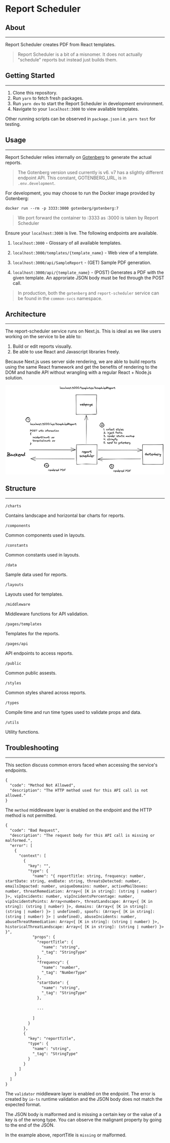 # Report Scheduler

## About

---

Report Scheduler creates PDF from React templates.

> Report Scheduler is a bit of a misnomer. It does not actually "schedule" reports but instead just builds them.

## Getting Started

---

1. Clone this repository.
2. Run `yarn` to fetch fresh packages.
3. Run `yarn dev` to start the Report Scheduler in development environment.
4. Navigate to your `localhost:3000` to view available templates.

Other running scripts can be observed in `package.json` i.e. `yarn test` for testing.

## Usage

---

Report Scheduler relies internally on [Gotenberg](https://github.com/gotenberg/gotenberg) to generate the actual reports.

> The Gotenberg version used currently is v6. v7 has a slightly different endpoint API. This constant, GOTENBERG_URL, is in `.env.development`.

For development, you may choose to run the Docker image provided by Gotenberg:

    docker run --rm -p 3333:3000 gotenberg/gotenberg:7

> We port forward the container to :3333 as :3000 is taken by Report Scheduler

Ensure your `localhost:3000` is live. The following endpoints are available.

1. `localhost:3000` - Glossary of all available templates.

2. `localhost:3000/templates/{template_name}` - Web view of a template.

3. `localhost:3000/api/SampleReport` - (GET) Sample PDF generation.

4. `localhost:3000/api/{template_name}` - (POST) Generates a PDF with the given template. An approriate JSON body must be fed through the POST call.

> In production, both the `gotenberg` and `report-scheduler` service can be found in the `common-svcs` namespace.

## Architecture

---

The report-scheduler service runs on Next.js. This is ideal as we like users working on the service to be able to:

1. Build or edit reports visually.
2. Be able to use React and Javascript libraries freely.

Because Next.js uses server side rendering, we are able to build reports using the same React framework and get the benefits of rendering to the DOM and handle API without wrangling with a regular React + Node.js solution.

![Architecture](/architecture.png)

## Structure

---

`/charts`

Contains landscape and horizontal bar charts for reports.

`/components`

Common components used in layouts.

`/constants`

Common constants used in layouts.

`/data`

Sample data used for reports.

`/layouts`

Layouts used for templates.

`/middleware`

Middleware functions for API validation.

`/pages/templates`

Templates for the reports.

`/pages/api`

API endpoints to access reports.

`/public`

Common public assests.

`/styles`

Common styles shared across reports.

`/types`

Compile time and run time types used to validate props and data.

`/utils`

Utility functions.

## Troubleshooting

---

This section discuss common errors faced when accessing the service's endpoints.

```
{
  "code": "Method Not Allowed",
  "description": "The HTTP method used for this API call is not allowed."
}
```

The `method` middleware layer is enabled on the endpoint and the HTTP method is not permitted.

```
{
  "code": "Bad Request",
  "description": "The request body for this API call is missing or malformed.",
  "error": [
    {
      "context": [
        {
          "key": "",
          "type": {
            "name": "{ reportTitle: string, frequency: number, startDate: string, endDate: string, threatsDetected: number, emailsImpacted: number, uniqueDomains: number, activeMailboxes: number, threatRemediation: Array<{ [K in string]: (string | number) }>, vipIncidents: number, vipIncidentsPercentage: number, vipIncidentsPoints: Array<number>, threatLandscape: Array<{ [K in string]: (string | number) }>, domains: (Array<{ [K in string]: (string | number) }> | undefined), spoofs: (Array<{ [K in string]: (string | number) }> | undefined), abuseIncidents: number, abuseThreatRemediation: Array<{ [K in string]: (string | number) }>, historicalThreatLandscape: Array<{ [K in string]: (string | number) }> }",
            "props": {
              "reportTitle": {
                "name": "string",
                "_tag": "StringType"
              },
              "frequency": {
                "name": "number",
                "_tag": "NumberType"
              },
              "startDate": {
                "name": "string",
                "_tag": "StringType"
              },

              ...

            ]
          }
        },
        {
          "key": "reportTitle",
          "type": {
            "name": "string",
            "_tag": "StringType"
          }
        }
      ]
    }
  ]
}
```

The `validator` middleware layer is enabled on the endpoint. The error is created by `io-ts` runtime validation and the JSON body does not match the expected format.

The JSON body is malformed and is missing a certain key or the value of a key is of the wrong type. You can observe the malignant property by going to the end of the JSON.

In the example above, reportTitle is `missing` or malformed. 
